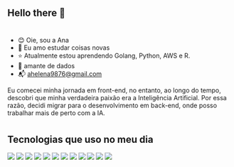 ## Hello there 👋
#

- 😊 Oie, sou a Ana
- 📗 Eu amo estudar coisas novas
- ⭐ Atualmente estou aprendendo Golang, Python, AWS e R.
- 🎲 amante de dados 
- 📬 ahelena9876@gmail.com

Eu comecei minha jornada em front-end, no entanto, ao longo do tempo, descobri que minha verdadeira paixão era a Inteligência Artificial. Por essa razão, decidi migrar para o desenvolvimento em back-end, onde posso trabalhar mais de perto com a IA.
#
  
 ## Tecnologias que uso no meu dia
 
<div> 

   <a><img src="https://img.shields.io/badge/Twitch-9146FF?style=for-the-badge&logo=twitch&logoColor=white" ></a>
   <a><img src="https://img.shields.io/badge/Python-14354C?style=for-the-badge&logo=python&logoColor=white" target="_blank"></a>
   <a><img src="https://img.shields.io/badge/TypeScript-007ACC?style=for-the-badge&logo=typescript&logoColor=white" target="_blank"></a>
   <a><img src="	https://img.shields.io/badge/Go-00ADD8?style=for-the-badge&logo=go&logoColor=white
" target="_blank"></a>
  <a><img src="https://img.shields.io/badge/MySQL-00000F?style=for-the-badge&logo=mysql&logoColor=white" target="_blank"></a>
   <a><img src="https://img.shields.io/badge/PostgreSQL-316192?style=for-the-badge&logo=postgresql&logoColor=white" target="_blank"></a>
 <a><img src="https://img.shields.io/badge/SQLite-07405E?style=for-the-badge&logo=sqlite&logoColor=white" target="_blank"></a>
  <a><img src="https://img.shields.io/badge/Amazon_AWS-232F3E?style=for-the-badge&logo=amazon-aws&logoColor=white" target="_blank"></a>
   <a><img src="https://img.shields.io/badge/Node.js-43853D?style=for-the-badge&logo=node.js&logoColor=white" target="_blank"></a> <a><img src="https://img.shields.io/badge/Google_Cloud-4285F4?style=for-the-badge&logo=google-cloud&logoColor=white
" target="_blank"></a>
<a><img src="https://img.shields.io/badge/pandas-%23150458.svg?style=for-the-badge&logo=pandas&logoColor=white
" target="_blank"></a>
<a><img src="https://img.shields.io/badge/-Stackoverflow-FE7A16?style=for-the-badge&logo=stack-overflow&logoColor=white
" target="_blank"></a>





